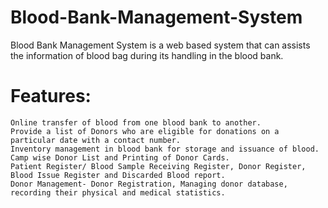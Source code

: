 # Blood-Bank-Management-System
Blood Bank Management System is a web based system that can assists the information of blood bag during its handling in the blood bank.

# Features:

    Online transfer of blood from one blood bank to another.
    Provide a list of Donors who are eligible for donations on a particular date with a contact number.
    Inventory management in blood bank for storage and issuance of blood.
    Camp wise Donor List and Printing of Donor Cards.
    Patient Register/ Blood Sample Receiving Register, Donor Register, Blood Issue Register and Discarded Blood report.
    Donor Management- Donor Registration, Managing donor database, recording their physical and medical statistics.

